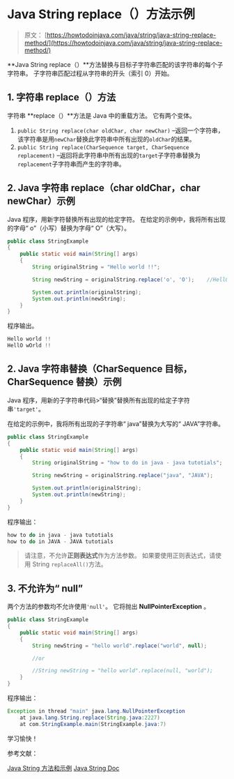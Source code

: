 # Java String replace（）方法示例

> 原文： [https://howtodoinjava.com/java/string/java-string-replace-method/](https://howtodoinjava.com/java/string/java-string-replace-method/)

**Java String replace（）**方法替换与目标子字符串匹配的该字符串的每个子字符串。 子字符串匹配过程从字符串的开头（索引 0）开始。

## 1\. 字符串 replace（）方法

字符串 **replace（）**方法是 Java 中的重载方法。 它有两个变体。

1.  `public String replace(char oldChar, char newChar)` –返回一个字符串，该字符串是用`newChar`替换此字符串中所有出现的`oldChar`的结果。
2.  `public String replace(CharSequence target, CharSequence replacement)` –返回将此字符串中所有出现的`target`子字符串替换为`replacement`子字符串而产生的字符串。

## 2\. Java 字符串 replace（char oldChar，char newChar）示例

Java 程序，用新字符替换所有出现的给定字符。 在给定的示例中，我将所有出现的字母“ o”（小写）替换为字母“ O”（大写）。

```java
public class StringExample 
{
    public static void main(String[] args) 
    {
        String originalString = "Hello world !!";

        String newString = originalString.replace('o', 'O');	//HellO wOrld !!

        System.out.println(originalString);
        System.out.println(newString);
    }
}

```

程序输出。

```java
Hello world !!
HellO wOrld !!

```

## 2\. Java 字符串替换（CharSequence 目标，CharSequence 替换）示例

Java 程序，用新的子字符串代码>“替换”替换所有出现的给定子字符串`'target'`。

在给定的示例中，我将所有出现的子字符串“ java”替换为大写的“ JAVA”字符串。

```java
public class StringExample 
{
    public static void main(String[] args) 
    {
        String originalString = "how to do in java - java tutotials";

        String newString = originalString.replace("java", "JAVA");

        System.out.println(originalString);
        System.out.println(newString);
    }
}

```

程序输出：

```java
how to do in java - java tutotials
how to do in JAVA - JAVA tutotials

```

> 请注意，不允许**正则表达式**作为方法参数。 如果要使用正则表达式，请使用 String `replaceAll()`方法。

## 3\. 不允许为“ null”

两个方法的参数均不允许使用`'null'`。 它将抛出 **NullPointerException** 。

```java
public class StringExample 
{
    public static void main(String[] args) 
    {
        String newString = "hello world".replace("world", null);

        //or

        //String newString = "hello world".replace(null, "world");
    }
}

```

程序输出：

```java
Exception in thread "main" java.lang.NullPointerException
	at java.lang.String.replace(String.java:2227)
	at com.StringExample.main(StringExample.java:7)

```

学习愉快！

参考文献：

[Java String 方法和示例](https://howtodoinjava.com/java-string/)
[Java String Doc](https://docs.oracle.com/javase/10/docs/api/java/lang/String.html)
